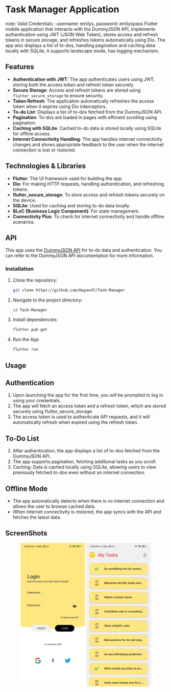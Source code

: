 # Task Manager Application

note: Valid Credentials : username: emilys, password: emilyspass
Flutter mobile application that interacts with the DummyJSON API, implements authentication using JWT (JSON Web Token), stores access and refresh tokens in secure storage, and refreshes tokens automatically using Dio. The app also displays a list of to-dos, handling pagination and caching data locally with SQLite, it supports landscape mode, has logging mechanism.

## Features

- **Authentication with JWT**: The app authenticates users using JWT, storing both the access token and refresh token securely.
- **Secure Storage**: Access and refresh tokens are stored using `flutter_secure_storage` to ensure security.
- **Token Refresh**: The application automatically refreshes the access token when it expires using Dio interceptors.
- **To-do List**: Displays a list of to-dos fetched from the DummyJSON API.
- **Pagination**: To-dos are loaded in pages with efficient scrolling using pagination.
- **Caching with SQLite**: Cached to-do data is stored locally using SQLite for offline access.
- **Internet Connectivity Handling**: The app handles internet connectivity changes and shows appropriate feedback to the user when the internet connection is lost or restored.

## Technologies & Libraries

- **Flutter**: The UI framework used for building the app.
- **Dio**: For making HTTP requests, handling authentication, and refreshing tokens.
- **flutter_secure_storage**: To store access and refresh tokens securely on the device.
- **SQLite**: Used for caching and storing to-do data locally.
- **BLoC (Business Logic Component)**: For state management.
- **Connectivity Plus**: To check for internet connectivity and handle offline scenarios.

## API

This app uses the [DummyJSON API](https://dummyjson.com/) for to-do data and authentication. You can refer to the DummyJSON API documentation for more information.

### Installation

1. Clone the repository:

   ```bash
   git clone https://github.com/Hayan47/Task-Manager
   ```

2. Navigate to the project directory:

   ```bash
   cd Task-Manager
   ```

3. Install dependencies:

   ```bash
   flutter pub get
   ```

4. Run the App
   
   ```bash
   flutter run
   ```

## Usage

## Authentication
1. Upon launching the app for the first time, you will be prompted to log in using your credentials.
2. The app will fetch an access token and a refresh token, which are stored securely using flutter_secure_storage.
3. The access token is used to authenticate API requests, and it will automatically refresh when expired using the refresh token.

## To-Do List
1. After authentication, the app displays a list of to-dos fetched from the DummyJSON API.
2. The app supports pagination, fetching additional tasks as you scroll.
3. Caching: Data is cached locally using SQLite, allowing users to view previously fetched to-dos even without an internet connection.

## Offline Mode
- The app automatically detects when there is no internet connection and allows the user to browse cached data.
- When internet connectivity is restored, the app syncs with the API and fetches the latest data.

## ScreenShots
<p align="center">
  <img src="https://github.com/Hayan47/Hayan47/blob/main/photo_2024-09-27_22-28-31.jpg" width="40%" />
  <img src="https://github.com/Hayan47/Hayan47/blob/main/photo_2024-09-27_22-28-31%20(2).jpg" width="40%" />
</p>
